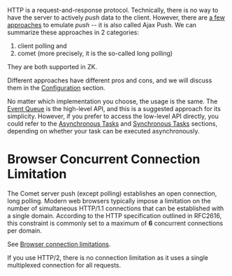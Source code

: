 HTTP is a request-and-response protocol. Technically, there is no way to
have the server to actively *push* data to the client. However, there
are [a few approaches](http://en.wikipedia.org/wiki/Push_technology) to
emulate *push* -- it is also called Ajax Push. We can summarize these
approaches in 2 categories:

1.  client polling and
2.  comet (more precisely, it is the so-called long polling)

They are both supported in ZK.

Different approaches have different pros and cons, and we will discuss
them in the
[Configuration]({{site.baseurl}}/zk_dev_ref/Server_Push/Configuration)
section.

No matter which implementation you choose, the usage is the same. The
[Event
Queue]({{site.baseurl}}/zk_dev_ref/Server_Push/Event_Queues) is
the high-level API, and this is a suggested approach for its simplicity.
However, if you prefer to access the low-level API directly, you could
refer to the [Asynchronous
Tasks]({{site.baseurl}}/zk_dev_ref/Server_Push/Asynchronous_Tasks)
and [Synchronous
Tasks]({{site.baseurl}}/zk_dev_ref/Server_Push/Synchronous_Tasks)
sections, depending on whether your task can be executed asynchronously.

# Browser Concurrent Connection Limitation

The Comet server push (except polling) establishes an open connection, long polling.
Modern web browsers typically impose a limitation on the number of
simultaneous HTTP/1.1 connections that can be established with a single
domain. According to the HTTP specification outlined in RFC2616, this
constraint is commonly set to a maximum of **6** concurrent connections per domain.

See [Browser connection
limitations](https://docs.diffusiondata.com/cloud/latest/manual/html/designguide/solution/support/connection_limitations.html).

If you use HTTP/2, there is no connection limitation as it uses a single multiplexed connection for all requests.
